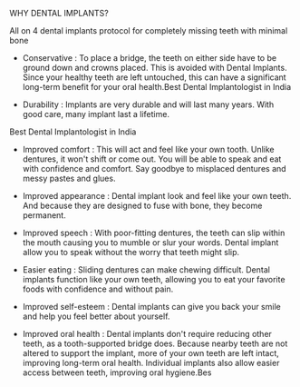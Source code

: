WHY DENTAL IMPLANTS?

All on 4 dental implants protocol for completely missing teeth with minimal bone




-   Conservative : To place a bridge, the teeth on either side have to be ground down and crowns placed. This is avoided with Dental Implants. Since your healthy teeth are left untouched, this can have a significant long-term benefit for your oral health.Best Dental Implantologist in India

-   Durability : Implants are very durable and will last many years. With good care, many implant last a lifetime.

Best Dental Implantologist in India

-   Improved comfort : This will act and feel like your own tooth. Unlike dentures, it won't shift or come out. You will be able to speak and eat with confidence and comfort. Say goodbye to misplaced dentures and messy pastes and glues.

-   Improved appearance : Dental implant look and feel like your own teeth. And because they are designed to fuse with bone, they become permanent.

-   Improved speech : With poor-fitting dentures, the teeth can slip within the mouth causing you to mumble or slur your words. Dental implant allow you to speak without the worry that teeth might slip.

-   Easier eating : Sliding dentures can make chewing difficult. Dental implants function like your own teeth, allowing you to eat your favorite foods with confidence and without pain.

-   Improved self-esteem : Dental implants can give you back your smile and help you feel better about yourself.

-   Improved oral health : Dental implants don't require reducing other teeth, as a tooth-supported bridge does. Because nearby teeth are not altered to support the implant, more of your own teeth are left intact, improving long-term oral health. Individual implants also allow easier access between teeth, improving oral hygiene.Bes